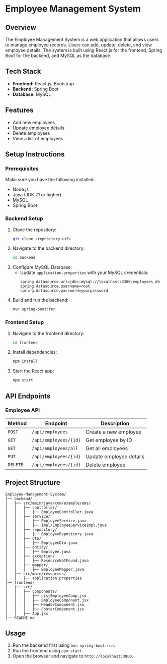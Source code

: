 # Employee Management System

## Overview
The Employee Management System is a web application that allows users to manage employee records. Users can add, update, delete, and view employee details. The system is built using React.js for the frontend, Spring Boot for the backend, and MySQL as the database.

## Tech Stack
- **Frontend:** React.js, Bootstrap
- **Backend:** Spring Boot
- **Database:** MySQL

## Features
- Add new employees
- Update employee details
- Delete employees
- View a list of employees

## Setup Instructions

### Prerequisites
Make sure you have the following installed:
- Node.js
- Java (JDK 21 or higher)
- MySQL
- Spring Boot

### Backend Setup
1. Clone the repository:
   ```sh
   git clone <repository-url>
   ```
2. Navigate to the backend directory:
   ```sh
   cd backend
   ```
3. Configure MySQL Database:
   - Update `application.properties` with your MySQL credentials:
     ```properties
     spring.datasource.url=jdbc:mysql://localhost:3306/employees_db
     spring.datasource.username=root
     spring.datasource.password=yourpassword
     ```
4. Build and run the backend:
   ```sh
   mvn spring-boot:run
   ```

### Frontend Setup
1. Navigate to the frontend directory:
   ```sh
   cd frontend
   ```
2. Install dependencies:
   ```sh
   npm install
   ```
3. Start the React app:
   ```sh
   npm start
   ```

## API Endpoints
### Employee API
| Method | Endpoint | Description |
|--------|---------|-------------|
| `POST` | `/api/employees` | Create a new employee |
| `GET` | `/api/employees/{id}` | Get employee by ID |
| `GET` | `/api/employees/all` | Get all employees |
| `PUT` | `/api/employees/{id}` | Update employee details |
| `DELETE` | `/api/employees/{id}` | Delete employee |

## Project Structure
```
Employee-Management-System/
│── backend/
│   ├── src/main/java/com/example/ems/
│   │   ├── controller/
│   │   │   ├── EmployeeController.java
│   │   ├── service/
│   │   │   ├── EmployeeService.java
│   │   │   ├── impl/EmployeeServiceImpl.java
│   │   ├── repository/
│   │   │   ├── EmployeeRepository.java
│   │   ├── dto/
│   │   │   ├── EmployeeDto.java
│   │   ├── entity/
│   │   │   ├── Employee.java
│   │   ├── exception/
│   │   │   ├── ResourceNotFound.java
│   │   ├── mapper/
│   │   │   ├── EmployeeMapper.java
│   ├── src/main/resources/
│   │   ├── application.properties
│── frontend/
│   ├── src/
│   │   ├── components/
│   │   │   ├── ListEmployeeComp.jsx
│   │   │   ├── EmployeeComponent.jsx
│   │   │   ├── HeaderComponent.jsx
│   │   │   ├── FooterComponent.jsx
│   │   ├── App.jsx
│── README.md
```

## Usage
1. Run the backend first using `mvn spring-boot:run`.
2. Run the frontend using `npm start`.
3. Open the browser and navigate to `http://localhost:3000`.



